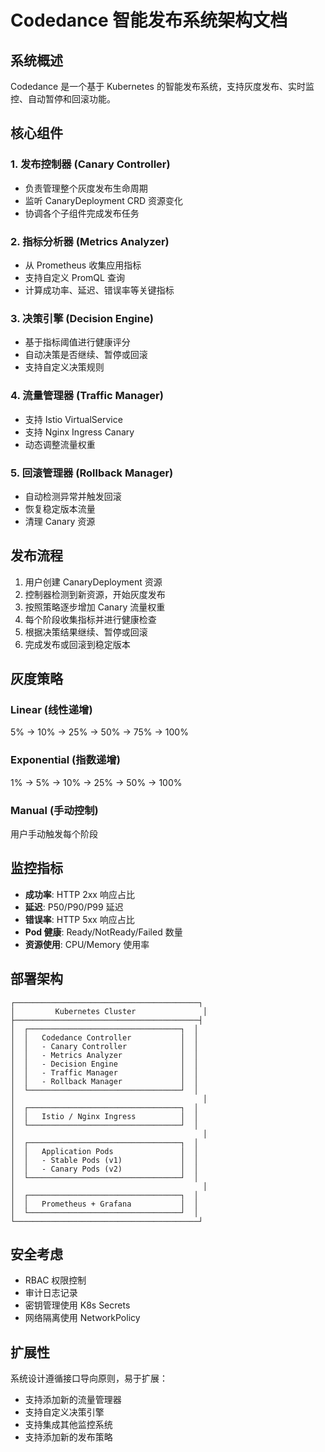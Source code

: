 # Codedance 智能发布系统架构文档

## 系统概述

Codedance 是一个基于 Kubernetes 的智能发布系统，支持灰度发布、实时监控、自动暂停和回滚功能。

## 核心组件

### 1. 发布控制器 (Canary Controller)
- 负责管理整个灰度发布生命周期
- 监听 CanaryDeployment CRD 资源变化
- 协调各个子组件完成发布任务

### 2. 指标分析器 (Metrics Analyzer)
- 从 Prometheus 收集应用指标
- 支持自定义 PromQL 查询
- 计算成功率、延迟、错误率等关键指标

### 3. 决策引擎 (Decision Engine)
- 基于指标阈值进行健康评分
- 自动决策是否继续、暂停或回滚
- 支持自定义决策规则

### 4. 流量管理器 (Traffic Manager)
- 支持 Istio VirtualService
- 支持 Nginx Ingress Canary
- 动态调整流量权重

### 5. 回滚管理器 (Rollback Manager)
- 自动检测异常并触发回滚
- 恢复稳定版本流量
- 清理 Canary 资源

## 发布流程

1. 用户创建 CanaryDeployment 资源
2. 控制器检测到新资源，开始灰度发布
3. 按照策略逐步增加 Canary 流量权重
4. 每个阶段收集指标并进行健康检查
5. 根据决策结果继续、暂停或回滚
6. 完成发布或回滚到稳定版本

## 灰度策略

### Linear (线性递增)
5% → 10% → 25% → 50% → 75% → 100%

### Exponential (指数递增)
1% → 5% → 10% → 25% → 50% → 100%

### Manual (手动控制)
用户手动触发每个阶段

## 监控指标

- **成功率**: HTTP 2xx 响应占比
- **延迟**: P50/P90/P99 延迟
- **错误率**: HTTP 5xx 响应占比
- **Pod 健康**: Ready/NotReady/Failed 数量
- **资源使用**: CPU/Memory 使用率

## 部署架构

```
┌─────────────────────────────────────────┐
│         Kubernetes Cluster               │
├─────────────────────────────────────────┤
│  ┌──────────────────────────────────┐  │
│  │   Codedance Controller           │  │
│  │   - Canary Controller            │  │
│  │   - Metrics Analyzer             │  │
│  │   - Decision Engine              │  │
│  │   - Traffic Manager              │  │
│  │   - Rollback Manager             │  │
│  └──────────────────────────────────┘  │
│                                          │
│  ┌──────────────────────────────────┐  │
│  │   Istio / Nginx Ingress          │  │
│  └──────────────────────────────────┘  │
│                                          │
│  ┌──────────────────────────────────┐  │
│  │   Application Pods               │  │
│  │   - Stable Pods (v1)             │  │
│  │   - Canary Pods (v2)             │  │
│  └──────────────────────────────────┘  │
│                                          │
│  ┌──────────────────────────────────┐  │
│  │   Prometheus + Grafana           │  │
│  └──────────────────────────────────┘  │
└─────────────────────────────────────────┘
```

## 安全考虑

- RBAC 权限控制
- 审计日志记录
- 密钥管理使用 K8s Secrets
- 网络隔离使用 NetworkPolicy

## 扩展性

系统设计遵循接口导向原则，易于扩展：

- 支持添加新的流量管理器
- 支持自定义决策引擎
- 支持集成其他监控系统
- 支持添加新的发布策略
